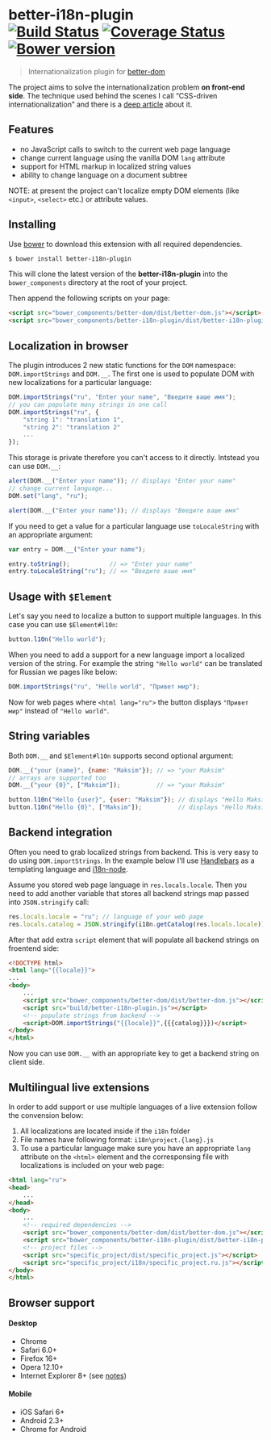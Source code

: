 # better-i18n-plugin<br>[![Build Status][travis-image]][travis-url] [![Coverage Status][coveralls-image]][coveralls-url] [![Bower version][bower-image]][bower-url]
> Internationalization plugin for [better-dom](https://github.com/chemerisuk/better-dom)

The project aims to solve the internationalization problem __on front-end side__. The technique used behind the scenes I call “CSS-driven internationalization” and there is a [deep article](http://www.smashingmagazine.com/2014/06/23/css-driven-internationalization-in-javascript/) about it.

## Features

* no JavaScript calls to switch to the current web page language
* change current language using the vanilla DOM `lang` attribute
* support for HTML markup in localized string values
* ability to change language on a document subtree

NOTE: at present the project can't localize empty DOM elements (like `<input>`, `<select>` etc.) or attribute values.

## Installing
Use [bower](http://bower.io/) to download this extension with all required dependencies.

```sh
$ bower install better-i18n-plugin
```

This will clone the latest version of the __better-i18n-plugin__ into the `bower_components` directory at the root of your project.

Then append the following scripts on your page:

```html
<script src="bower_components/better-dom/dist/better-dom.js"></script>
<script src="bower_components/better-i18n-plugin/dist/better-i18n-plugin.js"></script>
```

## Localization in browser
The plugin introduces 2 new static functions for the `DOM` namespace: `DOM.importStrings` and `DOM.__`. The first one is used to populate DOM with new localizations for a particular language:

```js
DOM.importStrings("ru", "Enter your name", "Введите ваше имя");
// you can populate many strings in one call
DOM.importStrings("ru", {
    "string 1": "translation 1",
    "string 2": "translation 2"
    ...
});
```

This storage is private therefore you can't access to it directly. Intstead you can use `DOM.__`:

```js
alert(DOM.__("Enter your name")); // displays "Enter your name"
// change current language...
DOM.set("lang", "ru");

alert(DOM.__("Enter your name")); // displays "Введите ваше имя"
```

If you need to get a value for a particular language use `toLocaleString` with an appropriate argument:

```js
var entry = DOM.__("Enter your name");

entry.toString();           // => "Enter your name"
entry.toLocaleString("ru"); // => "Введите ваше имя"
```

## Usage with `$Element`
Let's say you need to localize a button to support multiple languages. In this case you can use `$Element#l10n`:

```js
button.l10n("Hello world");
```

When you need to add a support for a new language import a localized version of the string. For example the string `"Hello world"` can be translated for Russian we pages like below:

```js
DOM.importStrings("ru", "Hello world", "Привет мир");
```

Now for web pages where `<html lang="ru">` the button displays `"Привет мир"` instead of `"Hello world"`.

## String variables
Both `DOM.__` and `$Element#l10n` supports second optional argument:

```js
DOM.__("your {name}", {name: "Maksim"}); // => "your Maksim"
// arrays are supported too
DOM.__("your {0}", ["Maksim"]);          // => "your Maksim"

button.l10n("Hello {user}", {user: "Maksim"}); // displays "Hello Maksim"
button.l10n("Hello {0}", ["Maksim"]);          // displays "Hello Maksim"
```

## Backend integration
Often you need to grab localized strings from backend. This is very easy to do using `DOM.importStrings`. In the example below I'll use [Handlebars](http://handlebarsjs.com) as a templating language and [i18n-node](https://github.com/mashpie/i18n-node).

Assume you stored web page language in `res.locals.locale`. Then you need to add another variable that stores all backend strings map passed into `JSON.stringify` call:

```js
res.locals.locale = "ru"; // language of your web page
res.locals.catalog = JSON.stringify(i18n.getCatalog(res.locals.locale));
```

After that add extra `script` element that will populate all backend strings on froentend side:

```html
<!DOCTYPE html>
<html lang="{{locale}}">
...
<body>
    ...
    <script src="bower_components/better-dom/dist/better-dom.js"></script>
    <script src="build/better-i18n-plugin.js"></script>
    <!-- populate strings from backend -->
    <script>DOM.importStrings("{{locale}}",{{{catalog}}})</script>
</body>
</html>
```

Now you can use `DOM.__` with an appropriate key to get a backend string on client side.

## Multilingual live extensions
In order to add support or use multiple languages of a live extension follow the convension below:

1. All localizations are located inside if the `i18n` folder
2. File names have following format: `i18n\project.{lang}.js`
3. To use a particular language make sure you have an appropriate `lang` attribute on the `<html>` element and the corresponsing file with localizations is included on your web page:

```html
<html lang="ru">
<head>    
    ...
</head>
<body>
    ...
    <!-- required dependencies -->
    <script src="bower_components/better-dom/dist/better-dom.js"></script>
    <script src="bower_components/better-i18n-plugin/dist/better-i18n-plugin.js"></script>
    <!-- project files -->
    <script src="specific_project/dist/specific_project.js"></script>
    <script src="specific_project/i18n/specific_project.ru.js"></script>
</body>
</html>
```

## Browser support
#### Desktop
* Chrome
* Safari 6.0+
* Firefox 16+
* Opera 12.10+
* Internet Explorer 8+ (see [notes](https://github.com/chemerisuk/better-dom#notes-about-old-ies))

#### Mobile
* iOS Safari 6+
* Android 2.3+
* Chrome for Android

[travis-url]: http://travis-ci.org/chemerisuk/better-i18n-plugin
[travis-image]: http://img.shields.io/travis/chemerisuk/better-i18n-plugin/master.svg

[coveralls-url]: https://coveralls.io/r/chemerisuk/better-i18n-plugin
[coveralls-image]: http://img.shields.io/coveralls/chemerisuk/better-i18n-plugin/master.svg

[bower-url]: https://github.com/chemerisuk/better-i18n-plugin
[bower-image]: http://img.shields.io/bower/v/better-i18n-plugin.svg
